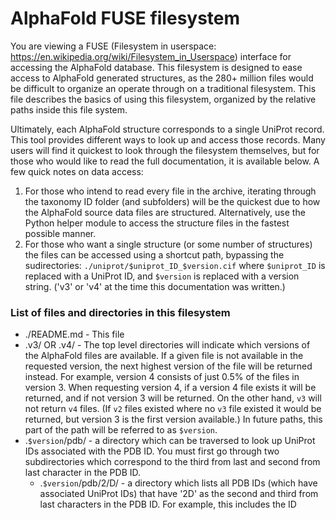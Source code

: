 # AlphaFold FUSE filesystem

You are viewing a FUSE (Filesystem in userspace: https://en.wikipedia.org/wiki/Filesystem_in_Userspace)
interface for accessing the AlphaFold database. This filesystem is designed to ease access to AlphaFold
generated structures, as the 280+ million files would be difficult to organize an operate through on a traditional
filesystem. This file describes the basics of using this filesystem, organized by the relative paths inside this file system.

Ultimately, each AlphaFold structure corresponds to a single UniProt record. This tool provides different ways
to look up and access those records. Many users will find it quickest to look through the filesystem themselves, but
for those who would like to read the full documentation, it is available below. A few quick notes on data access:

1. For those who intend to read every file in the archive, iterating through the taxonomy ID folder (and subfolders) will
be the quickest due to how the AlphaFold source data files are structured. Alternatively, use the Python helper module
to access the structure files in the fastest possible manner.
2. For those who want a single structure (or some number of structures) the files can be accessed using a shortcut path, bypassing
the sudirectories: `./uniprot/$uniprot_ID_$version.cif` where `$uniprot_ID` is replaced with a UniProt ID, and `$version` is replaced with
a version string. ('v3' or 'v4' at the time this documentation was written.)

### List of files and directories in this filesystem

* ./README.md - This file
* .v3/ OR .v4/ - The top level directories will indicate which versions of the AlphaFold files are available. If a given
file is not available in the requested version, the next highest version of the file will be returned instead. For example,
version 4 consists of just 0.5% of the files in version 3. When requesting version 4, if a version 4 file exists it will be returned,
and if not version 3 will be returned. On the other hand, `v3` will not return `v4` files. (If `v2` files existed where no `v3` file 
existed it would be returned, but version 3 is the first version available.) In future paths, this part of the path will be referred to as `$version`.
* .`$version`/pdb/ - a directory which can be traversed to look up UniProt IDs associated with the PDB ID. You must first go through two subdirectories which
correspond to the third from last and second from last character in the PDB ID.
  * .`$version`/pdb/2/D/ - a directory which lists all PDB IDs (which have associated UniProt IDs) that have '2D' as the second and third from last
characters in the PDB ID. For example, this includes the ID 